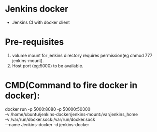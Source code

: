 # Jenkins docker
* Jenkins CI with docker client

# Pre-requisites

1. volume mount for jenkins directory requires permission(eg chmod 777 jenkins-mount).
2. Host port (eg:5000) to be available.
 

# CMD(Command to fire docker in docker): 
docker run -p 5000:8080 -p 50000:50000 \
           -v /home/ubuntu/jenkins-docker/jenkins-mount:/var/jenkins_home \
           -v /var/run/docker.sock:/var/run/docker.sock \
           --name Jenkins-docker -d jenkins-docker
